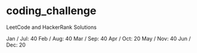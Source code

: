 # coding_challenge
LeetCode and HackerRank Solutions


Jan / Jul: 40
Feb / Aug: 40
Mar / Sep: 40
Apr / Oct: 20
May / Nov: 40
Jun / Dec: 20
